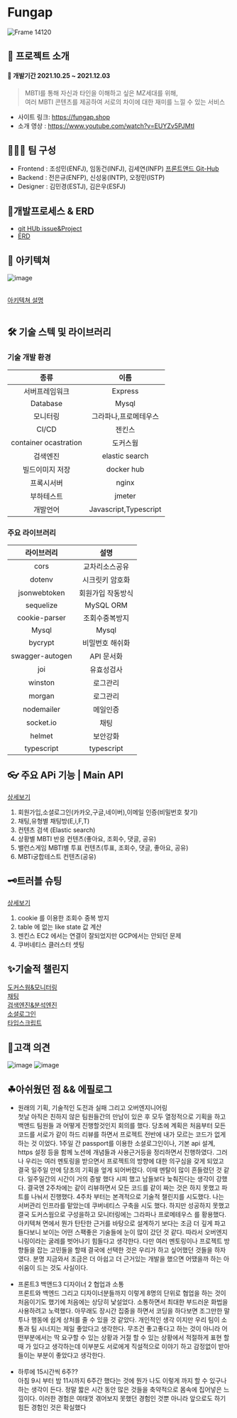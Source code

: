 # Fungap
![Frame 14120](https://user-images.githubusercontent.com/89460880/144413012-68612fe9-b1f7-428d-8ce9-6fa53c9a3a31.png)

## 🎊 프로젝트 소개  
#### 📆 개발기간 2021.10.25 ~ 2021.12.03    
> MBTI를 통해 자신과 타인을 이해하고 싶은 MZ세대를 위해,    
> 여러 MBTI 콘텐츠를 제공하여 서로의 차이에 대한 재미를 느낄 수 있는 서비스

* 사이트 링크: <https://fungap.shop>
* 소개 영상 : <https://www.youtube.com/watch?v=EUYZv5PJMtI>

## 🧑🏻‍💻 팀 구성
- Frontend : 조성민(ENFJ), 임동건(INFJ), 김세연(INFP) [프론트앤드 Git-Hub](https://github.com/fungap/fungap-front)
- Backend : 전은규(ENFP), 신성웅(INTP), 오정민(ISTP)
- Designer : 김민경(ESTJ), 김은우(ESFJ)

## 📃개발프로세스 & ERD
- [git HUb issue&Project](https://github.com/fungap/Appendix-back/blob/main/develop_process.md)
- [ERD](https://github.com/fungap/Appendix-back/blob/main/erd.md)

## 🎨 아키텍쳐
![image](https://user-images.githubusercontent.com/88120776/144158286-65ad9dde-0e7d-41c9-a386-daaad75e7bbf.png)<br><br>

[아키텍쳐 설명](https://github.com/fungap/Appendix-back/blob/main/architecture.md)<br><br>

## 🛠 기술 스텍 및 라이브러리

### 기술 개발 환경

|         종류          |         이름          |
| :-------------------: | :-------------------: |
|    서버프레임워크     |        Express        |
|       Database        |         Mysql         |
|       모니터링        | 그라파나,프로메테우스 |
|         CI/CD         |        젠킨스         |
| container ocastration |       도커스웜        |
|       검색엔진        |    elastic search     |
|    빌드이미지 저장    |      docker hub       |
|      프록시서버       |         nginx         |
|      부하테스트       |        jmeter         |
|       개발언어        | Javascript,Typescript |

### 주요 라이브러리
  |라이브러리|설명|
  |:------:|:---:|
|cors|교차리소스공유|
|dotenv|시크릿키 암호화|
|jsonwebtoken|회원가입 작동방식|
|sequelize|MySQL ORM|
|cookie-parser|조회수중복방지|
|Mysql|Mysql|
|bycrypt|비밀번호 해쉬화|
|swagger-autogen|API 문서화|
|joi|유효성검사|
|winston|로그관리|
|morgan|로그관리|
|nodemailer|메일인증|
|socket.io|채팅|
|helmet|보안강화|
|typescript|typescript|  

## 👓 주요 APi 기능 | Main API
[상세보기](https://github.com/fungap/Appendix-back/blob/main/API.md)
1. 회원가입,소셜로그인(카카오,구글,네이버),이메일 인증(비밀번호 찾기)
2. 채팅,유형별 채팅방(E,i,F,T) 
3. 컨텐츠 검색 (Elastic search)
4. 상황별 MBTI 반응 컨텐츠(좋아요, 조회수, 댓글, 공유)
5. 밸런스게임 MBTI별 투표 컨텐츠(투표, 조회수, 댓글, 좋아요, 공유)
6. MBTi궁합테스트 컨텐츠(공유)

## 🗝트러블 슈팅
[상세보기](https://github.com/fungap/Appendix-back/blob/main/trouble.md)
1. cookie 를 이용한 조회수 중복 방지
2. table 에 없는 like state 값 계산
3. 젠킨스 EC2 에서는 연결이 잘되었지만 GCP에서는 안되던 문제
4. 쿠버네티스 클러스터 셋팅

## ✨기술적 챌린지 
[도커스웜&모니터링](https://github.com/fungap/Appendix-back/blob/main/docker-swarm%26monitoring.md)<br>
[채팅](https://github.com/fungap/Appendix-back/blob/main/chatting.md)<br>
[검색엔진&분석엔진](https://github.com/fungap/Appendix-back/blob/main/search_engin%26Analysis_tool.md)<br>
[소셜로그인](https://github.com/fungap/Appendix-back/blob/main/social-login.md)<br>
[타입스크립트](https://github.com/fungap/Appendix-back/blob/main/typescript.md)<br>

## 🥩고객 의견 
![image](https://user-images.githubusercontent.com/88120776/146767912-84320870-3374-4ebc-8076-192ef62bff97.png)
![image](https://user-images.githubusercontent.com/88120776/146768044-d461a6df-46c7-4f99-a7c7-7404299d0909.png)



## ☘아쉬웠던 점 && 에필로그
- 원래의 기획, 기술적인 도전과 실패 그리고 오버엔지니어링<br>
첫날 아직은 친하지 않은 팀원들간의 만남이 있은 후 모두 열정적으로 기획을 하고 백앤드 팀원들 과 어떻게 진행할것인지 회의를 했다. 당초에 계획은 처음부터 모든 코드를 서로가 같이 하드 리뷰를 하면서 프로젝트 전반에 내가 모르는 코드가 없게 하는 것 이었다. 1주일 간 passport를 이용한 소셜로그인이나, 기본 api 설계, https 설정 등을 함께 노션에 개념들과 사용근거등을 정리하면서 진행하였다. 그러나 우리는 여러 멘토링을 받으면서 프로젝트의 방향에 대한 의구심을 갖게 되었고 결국 일주일 만에 당초의 기획을 엎게 되어버렸다. 이때 멘탈이 많이 흔들렸던 것 같다. 일주일간의 시간이 거의 증발 했다 시피 했고 남들보다 늦춰진다는 생각이 강했다. 결국엔 2주차에는 같이 리뷰하면서 모든 코드를 같이 짜는 것은 하지 못했고 파트를 나눠서 진행했다. 4주차 부터는 본격적으로 기술적 챌린지를 시도했다. 나는 서버관리 인프라를 맡았는데 쿠버네티스 구축을 시도 했다. 하지만 성공하지 못했고 결국 도커스웜으로 구성을하고 모니터링에는 그라파나 프로메테우스 를 황용했다. 아키텍쳐 면에서 뭔가 탄탄한 근거를 바탕으로 설계하기 보다는 조금 더 깊게 파고 들다보니 보이는 어떤 스팩좋은 기술들에 눈이 많이 갔던 것 같다. 따라서 오버엔지니링이라는 굴레를 벗어나기 힘들다고 생각한다. 다만 여러 멘토링이나 프로젝트 방향들을 잡는 고민들을 할때 결국에 선택한 것은 우리가 하고 싶어했던 것들을 하자 였다. 분명 지금와서 조금은 더 아쉽고 더 근거있는 개발을 했으면 어땠을까 하는 아쉬움이 드는 것도 사실이다.<br><br>
- 프론트3 백앤드3 디자이너 2 협업과 소통<br>
프론트와 백엔드 그리고 디자이너분들까지 이렇게 8명의 단위로 협업을 하는 것이 처음이기도 했기에 처음에는 상당히 낯설었다. 소통하면서 최대한 부드러운 화법을 사용하려고 노력했다. 아무래도 장시간 집중을 하면서 코딩을 하다보면 조그만한 말투나 행동에 쉽게 상처를 줄 수 있을 것 같았다. 개인적인 생각 이지만 우리 팀이 소통과 팀 시너지는 제일 좋았다고 생각한다. 무조건 좋고좋다고 하는 것이 아니라 어떤부분에서는 딱 요구할 수 있는 상황과 거절 할 수 있는 상황에서 적절하게 표현 할 때 가 있다고 생각하는데 이부분도 서로에게 직설적으로 이야기 하고 감정없이 받아들이는 부분이 좋았다고 생각한다.<br><br>
- 하루에 15시간씩 6주??<br>
아침 9시 부터 밤 11시까지 6주간 했다는 것에 뭔가 나도 이렇게 까지 할 수 있구나 하는 생각이 든다. 정말 짧은 시간 동안 많은 것들을 축약적으로 몸속에 집어넣은 느낌이다. 이러한 경험은 여태껏 겪어보지 못했던 경험인 것뿐 아니라 앞으로도 하기 힘든 경험인 것은 확실했다 

